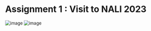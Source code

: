 # Assignment 1 : Visit to NALI 2023  
![image](https://github.com/Mailqeru/assignment-1-TIS/assets/148432122/61e107b8-ed67-4d87-9431-dc1e11263fa3)  ![image](https://github.com/Mailqeru/assignment-1-TIS/assets/148432122/4faa072b-accc-4fc7-ba37-f238003deab2)



